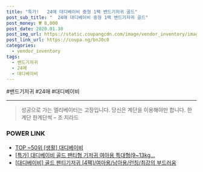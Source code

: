 ```yaml
--- 
title: "특가!   24매 대디베이비 중형 1팩 밴드기저귀 골드" 
post_sub_title: "  24매 대디베이비 중형 1팩 밴드기저귀 골드" 
post_money: ₩ 8,000 
post_date: 2020.01.30 
post_img_url: https://static.coupangcdn.com/image/vendor_inventory/images/2018/01/11/16/9/6ca74071-75e5-43e5-97b3-d1ae61bff9c6.jpg 
post_link_url: https://coupa.ng/bnJ0c0 
categories: 
  - vendor_inventory 
tags: 
  - 밴드기저귀 
  - 24매 
  - 대디베이비 
--- 
```

  #밴드기저귀 #24매 #대디베이비 
<hr> 

> 성공으로 가는 엘리베이터는 고장입니다. 당신은 계단을 이용해야만 합니다. 한계단 한계단씩 – 조 지라드 


### POWER LINK

* <a href="https://blog.naver.com/an0733/221790647507" target="_blank"> TOP ~50위 [생활] 대디베이비</a>
* <a href="https://blog.naver.com/santokki14/221791881872" target="_blank">[특가] 대디베이비 골드 팬티형 기저귀 여아용 특대형(9~13kg...</a>
* <a href="https://blog.naver.com/fasyy4321/221791842062" target="_blank">[대디베이비] 골드 팬티기저귀 [4팩]/여아용/남아용/런칭/최강의 부드러움</a>
